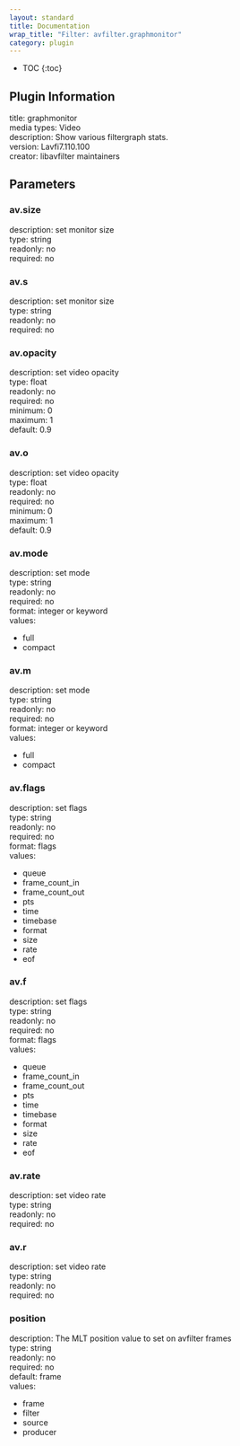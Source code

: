```yaml
---
layout: standard
title: Documentation
wrap_title: "Filter: avfilter.graphmonitor"
category: plugin
---
```

* TOC
{:toc}

## Plugin Information

title: graphmonitor  
media types:
Video  
description: Show various filtergraph stats.  
version: Lavfi7.110.100  
creator: libavfilter maintainers  

## Parameters

### av.size

  
description:
set monitor size  
type: string  
readonly: no  
required: no  

### av.s

  
description:
set monitor size  
type: string  
readonly: no  
required: no  

### av.opacity

  
description:
set video opacity  
type: float  
readonly: no  
required: no  
minimum: 0  
maximum: 1  
default: 0.9  

### av.o

  
description:
set video opacity  
type: float  
readonly: no  
required: no  
minimum: 0  
maximum: 1  
default: 0.9  

### av.mode

  
description:
set mode  
type: string  
readonly: no  
required: no  
format: integer or keyword  
values:  

* full
* compact

### av.m

  
description:
set mode  
type: string  
readonly: no  
required: no  
format: integer or keyword  
values:  

* full
* compact

### av.flags

  
description:
set flags  
type: string  
readonly: no  
required: no  
format: flags  
values:  

* queue
* frame_count_in
* frame_count_out
* pts
* time
* timebase
* format
* size
* rate
* eof

### av.f

  
description:
set flags  
type: string  
readonly: no  
required: no  
format: flags  
values:  

* queue
* frame_count_in
* frame_count_out
* pts
* time
* timebase
* format
* size
* rate
* eof

### av.rate

  
description:
set video rate  
type: string  
readonly: no  
required: no  

### av.r

  
description:
set video rate  
type: string  
readonly: no  
required: no  

### position

  
description:
The MLT position value to set on avfilter frames  
type: string  
readonly: no  
required: no  
default: frame  
values:  

* frame
* filter
* source
* producer

